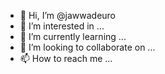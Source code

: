 - 👋 Hi, I’m @jawwadeuro
- 👀 I’m interested in ...
- 🌱 I’m currently learning ...
- 💞️ I’m looking to collaborate on ...
- 📫 How to reach me ...

<!---
jawwadeuro/jawwadeuro is a ✨ special ✨ repository because its `README.md` (this file) appears on your GitHub profile.
You can click the Preview link to take a look at your changes.
--->
